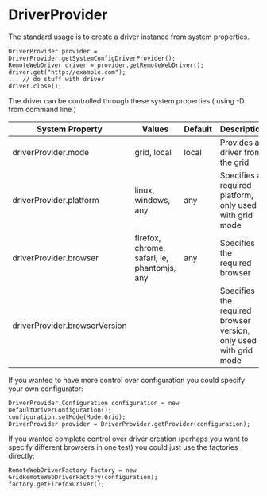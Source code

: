 
# DriverProvider

The standard usage is to create a driver instance from system properties.

    DriverProvider provider = DriverProvider.getSystemConfigDriverProvider();
    RemoteWebDriver driver = provider.getRemoteWebDriver();
    driver.get("http://example.com");
    ... // do stuff with driver
    driver.close();
    
The driver can be controlled through these system properties ( using -D from command line )

| System Property          | Values                                      | Default | Description                                                      |
|--------------------------|---------------------------------------------|---------|------------------------------------------------------------------|
| driverProvider.mode      | grid, local                                 | local   | Provides a driver from the grid                                  |
| driverProvider.platform  | linux, windows, any                         | any     | Specifies a required platform, only used with grid mode          |
| driverProvider.browser   | firefox, chrome, safari, ie, phantomjs, any | any     | Specifies the required browser                                   |  
| driverProvider.browserVersion   | <anything>                                  |         | Specifies the required browser version, only used with grid mode |


If you wanted to have more control over configuration you could specify your own configurator:

    DriverProvider.Configuration configuration = new DefaultDriverConfiguration();
    configuration.setMode(Mode.Grid);
    DriverProvider provider = DriverProvider.getProvider(configuration);
    
If you wanted complete control over driver creation (perhaps you want to specify different browsers in one test) you could just use the factories directly:

    RemoteWebDriverFactory factory = new GridRemoteWebDriverFactory(configuration);
    factory.getFirefoxDriver();
    
    
    